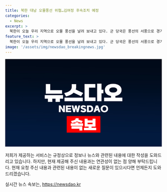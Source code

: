 ```yaml
---
title: 북한 대남 오물풍선 위협…김여정 후속조치 예정
categories:
  - News
excerpt: >
  북한이 오늘 우리 지역으로 오물 풍선을 날려 보내고 있다. 군 당국은 풍선의 서풍으로 경기 북부 지역으로 이동 중이라고 밝혔으며, 시민들은 주의를 당부받았다. 이에 앞서 김여정 북한 노동당 부부장은 대북전단 발견과 관련하여 대가를 각오해야 할 것이라고 위협했다. #북한 #오물풍선 #김여정_담화 #대북전단
feature_text: >
  북한이 오늘 우리 지역으로 오물 풍선을 날려 보내고 있다. 군 당국은 풍선의 서풍으로 경기 북부 지역으로 이동 중이라고 밝혔으며, 시민들은 주의를 당부받았다. 이에 앞서 김여정 북한 노동당 부부장은 대북전단 발견과 관련하여 대가를 각오해야 할 것이라고 위협했다. #북한 #오물풍선 #김여정_담화 #대북전단
image: '/assets/img/newsdao_breakingnews.jpg'
---
```


<p><img src="/assets/img/newsdao_breakingnews.jpg" alt="ranknews 속보" /></p>

<p>저희가 제공하는 서비스는 규정상으로 정보나 뉴스와 관련된 내용에 대한 작성을 도와드리고 있습니다. 하지만, 현재 제공해 주신 내용과는 연관성이 없는 점 양해 부탁드립니다. 현재 요청 주신 내용과 관련된 내용이 없는 새로운 질문이 있으시다면 언제든지 도와드리겠습니다.</p>
실시간 뉴스 속보는, <a href="https://newsdao.kr" rel="dofollow">https://newsdao.kr</a>


